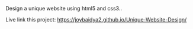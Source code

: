 Design a unique website using html5 and css3..

Live link this project: https://joybaidya2.github.io/Unique-Website-Design/
